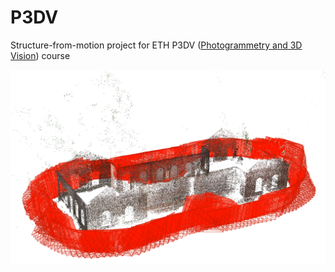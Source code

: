 # P3DV
Structure-from-motion project for ETH P3DV ([Photogrammetry and 3D Vision](https://prs.igp.ethz.ch/)) course

![alt text](assets/demo_expected.png)